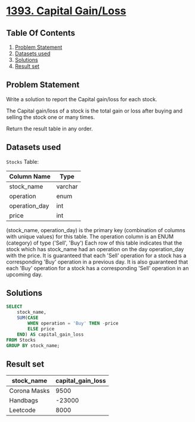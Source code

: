 # [1393. Capital Gain/Loss](https://leetcode.com/problems/capital-gainloss/description/)

## Table Of Contents
1. [Problem Statement](#problem-statement)
2. [Datasets used](#datasets-used)
3. [Solutions](#solutions)
4. [Result set](#result-set)

## Problem Statement

Write a solution to report the Capital gain/loss for each stock.

The Capital gain/loss of a stock is the total gain or loss after buying and selling the stock one or many times.

Return the result table in any order.

## Datasets used

```Stocks``` Table:

| Column Name   | Type    |
| ------------- | ------- |
| stock_name    | varchar |
| operation     | enum    |
| operation_day | int     |
| price         | int     |

(stock_name, operation_day) is the primary key (combination of columns with unique values) for this table.
The operation column is an ENUM (category) of type ('Sell', 'Buy')
Each row of this table indicates that the stock which has stock_name had an operation on the day operation_day with the price.
It is guaranteed that each 'Sell' operation for a stock has a corresponding 'Buy' operation in a previous day. It is also guaranteed that each 'Buy' operation for a stock has a corresponding 'Sell' operation in an upcoming day.

## Solutions

```sql
SELECT
    stock_name,
    SUM(CASE
        WHEN operation = 'Buy' THEN -price
        ELSE price
    END) AS capital_gain_loss 
FROM Stocks
GROUP BY stock_name;
```

## Result set

| stock_name   | capital_gain_loss |
| ------------ | ----------------- |
| Corona Masks | 9500              |
| Handbags     | -23000            |
| Leetcode     | 8000              |